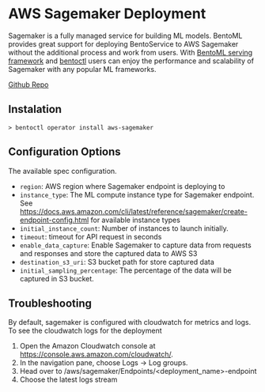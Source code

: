# AWS Sagemaker Deployment

Sagemaker is a fully managed service for building ML models. BentoML provides great support for deploying BentoService to AWS Sagemaker without the additional process and work from users. With [BentoML serving framework](https://github.com/bentoml/BentoML) and [bentoctl](https://github.com/bentoml/bentoctl) users can enjoy the performance and scalability of Sagemaker with any popular ML frameworks.

[Github Repo](https://github.com/bentoml/aws-sagemaker-deploy)

## Instalation
```
> bentoctl operator install aws-sagemaker
```

## Configuration Options

The available spec configuration. 

* `region`: AWS region where Sagemaker endpoint is deploying to
* `instance_type`: The ML compute instance type for Sagemaker endpoint. See https://docs.aws.amazon.com/cli/latest/reference/sagemaker/create-endpoint-config.html for available instance types
* `initial_instance_count`: Number of instances to launch initially.
* `timeout`: timeout for API request in seconds
* `enable_data_capture`: Enable Sagemaker to capture data from requests and responses and store the captured data to AWS S3
* `destination_s3_uri`: S3 bucket path for store captured data
* `initial_sampling_percentage`: The percentage of the data will be captured in S3 bucket.

## Troubleshooting
By default, sagemaker is configured with cloudwatch for metrics and logs. To see the cloudwatch logs for the deployment

1. Open the Amazon Cloudwatch console at https://console.aws.amazon.com/cloudwatch/.
2. In the navigation pane, choose Logs -> Log groups.
3. Head over to /aws/sagemaker/Endpoints/<deployment_name>-endpoint
4. Choose the latest logs stream
